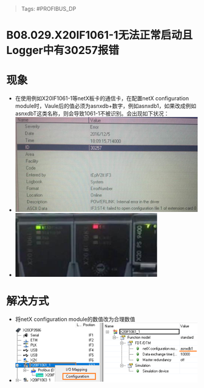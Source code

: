 > Tags: #PROFIBUS_DP 


# B08.029.X20IF1061-1无法正常启动且Logger中有30257报错
# 现象
- 在使用例如X20IF1061-1等netX板卡的通信卡，在配置netX configuration module时，Vaule后的值必须为asnxdb+数字，例如asnxdb1，如果改成例如asnxdbT这类名称，则会导致1061-1不被识别。会出现如下状况：
- ![](FILES/029X20IF1061-1无法正常启动且Logger中有30257报错/image-20230213163705167.png)
- ![](FILES/029X20IF1061-1无法正常启动且Logger中有30257报错/image-20230213163717247.png)

# 解决方式
- 将netX configuration module的数值改为合理数值
- ![](FILES/029X20IF1061-1无法正常启动且Logger中有30257报错/image-20230213163733514.png)



